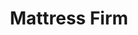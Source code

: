 ---
title: "Mattress Firm"
url: /colorado-springs/mattress-firm-north-academy-boulevard-3/
shop: Betten
---
